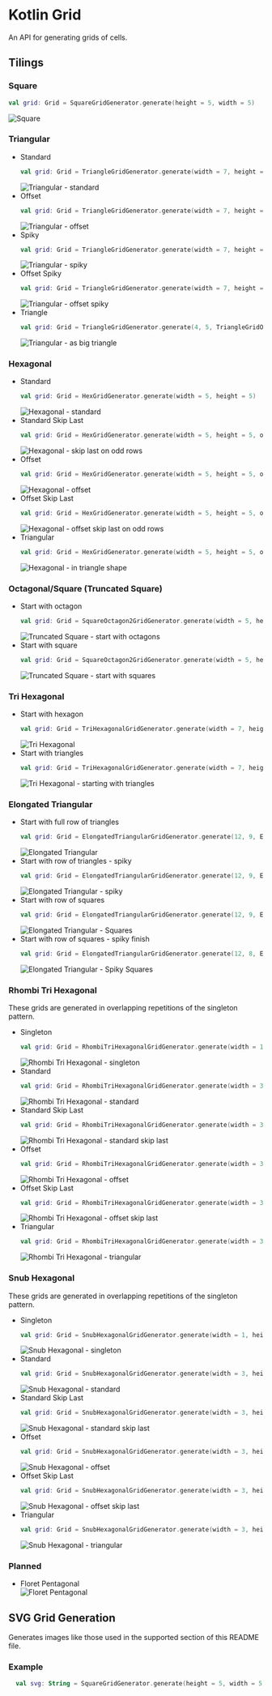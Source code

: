 # Kotlin Grid

An API for generating grids of cells. 

## Tilings

### Square

```kotlin
val grid: Grid = SquareGridGenerator.generate(height = 5, width = 5)
```
![Square](examples/square.svg.png)

### Triangular

* Standard
  ```kotlin
  val grid: Grid = TriangleGridGenerator.generate(width = 7, height = 4)
  ```
  ![Triangular - standard](examples/triangular.svg.png)
* Offset
  ```kotlin
  val grid: Grid = TriangleGridGenerator.generate(width = 7, height = 4, option = TriangleGridOption.OFFSET)
  ```
  ![Triangular - offset](examples/triangular_offset.svg.png)
* Spiky
  ```kotlin
  val grid: Grid = TriangleGridGenerator.generate(width = 7, height = 4, option = TriangleGridOption.SPIKY)
  ```
  ![Triangular - spiky](examples/triangular_spiky.svg.png)
* Offset Spiky
  ```kotlin
  val grid: Grid = TriangleGridGenerator.generate(width = 7, height = 4, option = TriangleGridOption.OFFSET_SPIKY)
  ```
  ![Triangular - offset spiky](examples/triangular_offset_spiky.svg.png)
* Triangle
  ```kotlin
  val grid: Grid = TriangleGridGenerator.generate(4, 5, TriangleGridOption.TRIANGLE)
  ```
  ![Triangular - as big triangle](examples/triangular_triangle.svg.png)

### Hexagonal

* Standard
  ```kotlin
  val grid: Grid = HexGridGenerator.generate(width = 5, height = 5)
  ```
  ![Hexagonal - standard](examples/hexagonal_standard.svg.png)
* Standard Skip Last
  ```kotlin
  val grid: Grid = HexGridGenerator.generate(width = 5, height = 5, option = HexGridOption.STANDARD_SKIP_LAST)
  ```
  ![Hexagonal - skip last on odd rows](examples/hexagonal_standard_skip_last.svg.png)
* Offset
  ```kotlin
  val grid: Grid = HexGridGenerator.generate(width = 5, height = 5, option = HexGridOption.OFFSET)
  ```
  ![Hexagonal - offset](examples/hexagonal_offset.svg.png)
* Offset Skip Last
  ```kotlin
  val grid: Grid = HexGridGenerator.generate(width = 5, height = 5, option = HexGridOption.OFFSET_SKIP_LAST)
  ```
  ![Hexagonal - offset skip last on odd rows](examples/hexagonal_offset_skip_last.svg.png)
* Triangular
  ```kotlin
  val grid: Grid = HexGridGenerator.generate(width = 5, height = 5, option = HexGridOption.TRIANGLE)
  ```
  ![Hexagonal - in triangle shape](examples/hexagonal_triangle.svg.png)

### Octagonal/Square (Truncated Square)

* Start with octagon
  ```kotlin
  val grid: Grid = SquareOctagon2GridGenerator.generate(width = 5, height = 5, option = SquareOctagon2GridOption.START_OCTAGON)
  ```
  ![Truncated Square - start with octagons](examples/truncated_square_start_octagon.svg.png)
* Start with square
  ```kotlin
  val grid: Grid = SquareOctagon2GridGenerator.generate(width = 5, height = 5, option = SquareOctagon2GridOption.START_SQUARE)
  ```
  ![Truncated Square - start with squares](examples/truncated_square_start_square.svg.png)

### Tri Hexagonal

* Start with hexagon
  ```kotlin
  val grid: Grid = TriHexagonalGridGenerator.generate(width = 7, height = 5, option = SquareOctagon2GridOption.START_HEXAGON)
  ```
  ![Tri Hexagonal](examples/triHexagonal.svg.png)
* Start with triangles
  ```kotlin
  val grid: Grid = TriHexagonalGridGenerator.generate(width = 7, height = 5, option = SquareOctagon2GridOption.START_TRIANGLES)
  ```
  ![Tri Hexagonal - starting with triangles](examples/triHexagonal_triangles.svg.png)

### Elongated Triangular

* Start with full row of triangles
  ```kotlin
  val grid: Grid = ElongatedTriangularGridGenerator.generate(12, 9, ElongatedTriangularGridOption.START_TRIANGLES_FULL)
  ```
  ![Elongated Triangular](examples/elongated_triangular_start_triangles_full.svg.png)
* Start with row of triangles - spiky
  ```kotlin
  val grid: Grid = ElongatedTriangularGridGenerator.generate(12, 9, ElongatedTriangularGridOption.START_TRIANGLES_SPIKY)
  ```
  ![Elongated Triangular - spiky](examples/elongated_triangular_start_triangles_spiky.svg.png)
* Start with row of squares
  ```kotlin
  val grid: Grid = ElongatedTriangularGridGenerator.generate(12, 9, ElongatedTriangularGridOption.START_TRIANGLES_FULL)
  ```
  ![Elongated Triangular - Squares](examples/elongated_triangular_start_squares_full.svg.png)
* Start with row of squares - spiky finish
  ```kotlin
  val grid: Grid = ElongatedTriangularGridGenerator.generate(12, 8, ElongatedTriangularGridOption.START_TRIANGLES_SPIKY)
  ```
  ![Elongated Triangular - Spiky Squares](examples/elongated_triangular_start_squares_spiky.svg.png)

### Rhombi Tri Hexagonal

These grids are generated in overlapping repetitions of the singleton pattern.
* Singleton
  ```kotlin
  val grid: Grid = RhombiTriHexagonalGridGenerator.generate(width = 1, height = 1)
  ```
  ![Rhombi Tri Hexagonal - singleton](examples/rhombiTriHexagonal_singleton.svg.png)
* Standard
  ```kotlin
  val grid: Grid = RhombiTriHexagonalGridGenerator.generate(width = 3, height = 3)
  ```
  ![Rhombi Tri Hexagonal - standard](examples/rhombiTriHexagonal.svg.png)
* Standard Skip Last
  ```kotlin
  val grid: Grid = RhombiTriHexagonalGridGenerator.generate(width = 3, height = 3, RhombiTriHexagonalGridOption.STANDARD_SKIP_LAST)
  ```
  ![Rhombi Tri Hexagonal - standard skip last](examples/rhombiTriHexagonal_skip_last.svg.png)
* Offset
  ```kotlin
  val grid: Grid = RhombiTriHexagonalGridGenerator.generate(width = 3, height = 3, RhombiTriHexagonalGridOption.OFFSET)
  ```
  ![Rhombi Tri Hexagonal - offset](examples/rhombiTriHexagonal_offset.svg.png)
* Offset Skip Last
  ```kotlin
  val grid: Grid = RhombiTriHexagonalGridGenerator.generate(width = 3, height = 3, RhombiTriHexagonalGridOption.OFFSET_SKIP_LAST)
  ```
  ![Rhombi Tri Hexagonal - offset skip last](examples/rhombiTriHexagonal_offset_skip_last.svg.png)
* Triangular
  ```kotlin
  val grid: Grid = RhombiTriHexagonalGridGenerator.generate(width = 3, height = 3, RhombiTriHexagonalGridOption.TRIANGLE)
  ```
  ![Rhombi Tri Hexagonal - triangular](examples/rhombiTriHexagonal_triangle.svg.png)

### Snub Hexagonal

  These grids are generated in overlapping repetitions of the singleton pattern.
* Singleton
  ```kotlin
  val grid: Grid = SnubHexagonalGridGenerator.generate(width = 1, height = 1)
  ```
  ![Snub Hexagonal - singleton](examples/snubHexagonal_singleton.svg.png)
* Standard
  ```kotlin
  val grid: Grid = SnubHexagonalGridGenerator.generate(width = 3, height = 3)
  ```
  ![Snub Hexagonal - standard](examples/snubHexagonal.svg.png)
* Standard Skip Last
  ```kotlin
  val grid: Grid = SnubHexagonalGridGenerator.generate(width = 3, height = 3, SnubHexagonalGridOption.STANDARD_SKIP_LAST)
  ```
  ![Snub Hexagonal - standard skip last](examples/snubHexagonal_skip_last.svg.png)
* Offset
  ```kotlin
  val grid: Grid = SnubHexagonalGridGenerator.generate(width = 3, height = 3, SnubHexagonalGridOption.OFFSET)
  ```
  ![Snub Hexagonal - offset](examples/snubHexagonal_offset.svg.png)
* Offset Skip Last
  ```kotlin
  val grid: Grid = SnubHexagonalGridGenerator.generate(width = 3, height = 3, SnubHexagonalGridOption.OFFSET_SKIP_LAST)
  ```
  ![Snub Hexagonal - offset skip last](examples/snubHexagonal_offset_skip_last.svg.png)
* Triangular
  ```kotlin
  val grid: Grid = SnubHexagonalGridGenerator.generate(width = 3, height = 3, SnubHexagonalGridOption.TRIANGLE)
  ```
  ![Snub Hexagonal - triangular](examples/snubHexagonal_triangle.svg.png)

### Planned
* Floret Pentagonal  
  ![Floret Pentagonal](https://upload.wikimedia.org/wikipedia/commons/thumb/7/74/Tiling_Dual_Semiregular_V3-3-3-3-6_Floret_Pentagonal.svg/120px-Tiling_Dual_Semiregular_V3-3-3-3-6_Floret_Pentagonal.svg.svg.png)

## SVG Grid Generation

Generates images like those used in the supported section of this README file.

### Example

```kotlin
  val svg: String = SquareGridGenerator.generate(height = 5, width = 5).toSvg()
```